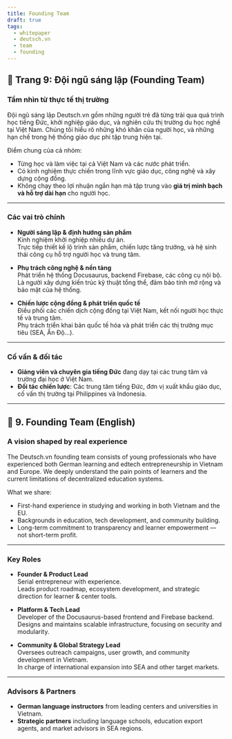```yaml
---
title: Founding Team
draft: true
tags:
  - whitepaper
  - deutsch.vn
  - team
  - founding
---
```


## 📄 Trang 9: Đội ngũ sáng lập (Founding Team)

### Tầm nhìn từ thực tế thị trường

Đội ngũ sáng lập Deutsch.vn gồm những người trẻ đã từng trải qua quá trình học tiếng Đức, khởi nghiệp giáo dục, và nghiên cứu thị trường du học nghề tại Việt Nam. Chúng tôi hiểu rõ những khó khăn của người học, và những hạn chế trong hệ thống giáo dục phi tập trung hiện tại.

Điểm chung của cả nhóm:
- Từng học và làm việc tại cả Việt Nam và các nước phát triển.
- Có kinh nghiệm thực chiến trong lĩnh vực giáo dục, công nghệ và xây dựng cộng đồng.
- Không chạy theo lợi nhuận ngắn hạn mà tập trung vào **giá trị minh bạch và hỗ trợ dài hạn** cho người học.

---

### Các vai trò chính

- **Người sáng lập & định hướng sản phẩm**  
  Kinh nghiệm khởi nghiệp nhiều dự án.  
  Trực tiếp thiết kế lộ trình sản phẩm, chiến lược tăng trưởng, và hệ sinh thái công cụ hỗ trợ người học và trung tâm.

- **Phụ trách công nghệ & nền tảng**  
  Phát triển hệ thống Docusaurus, backend Firebase, các công cụ nội bộ.  
  Là người xây dựng kiến trúc kỹ thuật tổng thể, đảm bảo tính mở rộng và bảo mật của hệ thống.

- **Chiến lược cộng đồng & phát triển quốc tế**  
  Điều phối các chiến dịch cộng đồng tại Việt Nam, kết nối người học thực tế và trung tâm.  
  Phụ trách triển khai bản quốc tế hóa và phát triển các thị trường mục tiêu (SEA, Ấn Độ…).

---

### Cố vấn & đối tác

- **Giảng viên và chuyên gia tiếng Đức** đang dạy tại các trung tâm và trường đại học ở Việt Nam.  
- **Đối tác chiến lược**: Các trung tâm tiếng Đức, đơn vị xuất khẩu giáo dục, cố vấn thị trường tại Philippines và Indonesia.

---

## 📄 9. Founding Team (English)

### A vision shaped by real experience

The Deutsch.vn founding team consists of young professionals who have experienced both German learning and edtech entrepreneurship in Vietnam and Europe. We deeply understand the pain points of learners and the current limitations of decentralized education systems.

What we share:
- First-hand experience in studying and working in both Vietnam and the EU.
- Backgrounds in education, tech development, and community building.
- Long-term commitment to transparency and learner empowerment — not short-term profit.

---

### Key Roles

- **Founder & Product Lead**  
  Serial entrepreneur with experience.  
  Leads product roadmap, ecosystem development, and strategic direction for learner & center tools.

- **Platform & Tech Lead**  
  Developer of the Docusaurus-based frontend and Firebase backend.  
  Designs and maintains scalable infrastructure, focusing on security and modularity.

- **Community & Global Strategy Lead**  
  Oversees outreach campaigns, user growth, and community development in Vietnam.  
  In charge of international expansion into SEA and other target markets.

---

### Advisors & Partners

- **German language instructors** from leading centers and universities in Vietnam.  
- **Strategic partners** including language schools, education export agents, and market advisors in SEA regions.
